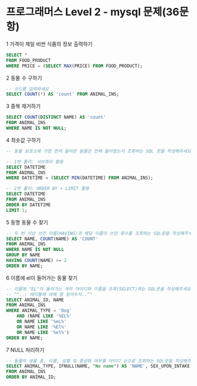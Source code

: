 # 프로그래머스 Level 2 - mysql 문제(36문항) 

1 가격이 제일 비싼 식품의 정보 출력하기

```sql
SELECT *
FROM FOOD_PRODUCT
WHERE PRICE = (SELECT MAX(PRICE) FROM FOOD_PRODUCT);
```

2 동물 수 구하기

```sql
-- 코드를 입력하세요
SELECT COUNT(*) AS 'count' FROM ANIMAL_INS;
```

3 중복 제거하기

```sql
SELECT COUNT(DISTINCT NAME) AS 'count'
FROM ANIMAL_INS
WHERE NAME IS NOT NULL;
```

4 최솟값 구하기

```sql
-- 동물 보호소에 가장 먼저 들어온 동물은 언제 들어왔는지 조회하는 SQL 문을 작성해주세요.

-- 1번 풀이: 서브쿼리 활용
SELECT DATETIME
FROM ANIMAL_INS
WHERE DATETIME = (SELECT MIN(DATETIME) FROM ANIMAL_INS);

-- 2번 풀이: ORDER BY + LIMIT 활용
SELECT DATETIME
FROM ANIMAL_INS
ORDER BY DATETIME
LIMIT 1;

```

5 동명 동물 수 찾기

```sql
-- 두 번 이상 쓰인 이름(HAVING)과 해당 이름이 쓰인 횟수를 조회하는 SQL문을 작성해주세요.(GROUP BY 이름, count) 이때 결과는 이름이 없는 동물은 집계에서 제외하며(count 쓰면 자동으로 NULL 제외), 결과는 이름 순으로 조회해주세요.(order by)
SELECT NAME, COUNT(NAME) AS 'COUNT'
FROM ANIMAL_INS
WHERE NAME IS NOT NULL
GROUP BY NAME
HAVING COUNT(NAME) >= 2
ORDER BY NAME;

```

6 이름에 el이 들어가는 동물 찾기

```sql
-- 이름에 "EL"이 들어가는 개의 아이디와 이름을 조회(SELECT)하는 SQL문을 작성해주세요. 이때 결과는 이름 순으로 조회해주세요.(order by) 단, 이름의 대소문자는 구분하지 않습니다.(EL,eL,El,el)
-- ^^..; 테이블에 대해 잘 읽어두자..^^
SELECT ANIMAL_ID, NAME
FROM ANIMAL_INS
WHERE ANIMAL_TYPE = 'Dog'
    AND (NAME LIKE '%EL%'
    OR NAME LIKE '%eL%'
    OR NAME LIKE '%El%'
    OR NAME LIKE '%el%')
ORDER BY NAME;

```

7 NULL 처리하기

```sql
-- 동물의 생물 종, 이름, 성별 및 중성화 여부를 아이디 순으로 조회하는 SQL문을 작성해주세요. 동물의 이름이 NULL -> "No name"으로 표시해 주세요.
SELECT ANIMAL_TYPE, IFNULL(NAME, "No name") AS 'NAME', SEX_UPON_INTAKE
FROM ANIMAL_INS
ORDER BY ANIMAL_ID;
```


